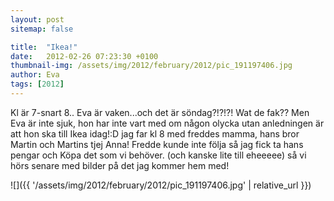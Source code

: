 ```yaml
---
layout: post
sitemap: false

title:  "Ikea!"
date:   2012-02-26 07:23:30 +0100
thumbnail-img: /assets/img/2012/february/2012/pic_191197406.jpg
author: Eva
tags: [2012]
---
```


Kl är 7-snart 8.. Eva är vaken...och det är söndag?!?!?! Wat de fak?? Men Eva är inte sjuk, hon har inte vart med om någon olycka utan anledningen är att hon ska till Ikea idag!:D jag far kl 8 med freddes mamma, hans bror Martin och Martins tjej Anna! Fredde kunde inte följa så jag fick ta hans pengar och  Köpa det som vi behöver. (och kanske lite till eheeeee) så vi hörs senare med bilder på det jag kommer hem med!

![]({{ '/assets/img/2012/february/2012/pic_191197406.jpg'  | relative_url }})

